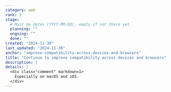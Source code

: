 ```yaml
---
category: web
rank: 3
stage:
  # Must be dates (YYYY-MM-DD), empty if not there yet.
  planning: ""
  ongoing: ""
  done: ""
created: "2024-11-30"
last_updated: "2024-11-30"
anchor: "improve-compatibility-across-devices-and-browsers"
title: "Continue to improve compatibility across devices and browsers"
description: |
details: |
  <div class="comment" markdown=1>
    Especially on macOS and iOS.
  </div>
---
```


